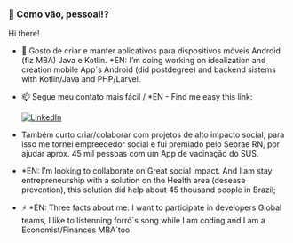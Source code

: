 
###  👋 Como vão, pessoal!?
Hi there!

- 🔭 Gosto de criar e manter aplicativos para dispositivos móveis Android (fiz MBA)  Java e Kotlin.
*EN: I’m doing working on idealization and creation mobile App´s Android (did postdegree) and backend sistems with Kotlin/Java and PHP/Larvel. 

- 📫 Segue meu contato mais fácil / *EN - Find me easy this link:

  [![LinkedIn](https://content.linkedin.com/content/dam/me/business/en-us/amp/brand-site/v2/bg/LI-Logo.svg.original.svg)](https://www.linkedin.com/in/felipe-seixas) 

- Também curto criar/colaborar com projetos de alto impacto social, para isso me tornei empreededor social e fui premiado pelo Sebrae RN, por ajudar aprox. 45 mil pessoas com um App de vacinação do SUS.

- *EN: I’m looking to collaborate on Great social impact. And I am stay entrepreneurship with a solution on the Health area (desease prevention), this solution did help about 45 thousand people in Brazil;

- ⚡ *EN: Three facts about me: I want to participate in developers Global teams, I like to listenning forró´s song while I am coding and I am a Economist/Finances MBA´too.
